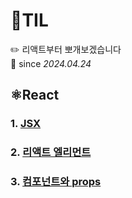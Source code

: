 # 📝TIL
✏️ 리액트부터 뽀개보겠습니다 <br>
📆 since *2024.04.24* 

## ⚛️React
### 1. [JSX](React/JSX.md)
### 2. [리액트 엘리먼트](React/React_Element.md)
### 3. [컴포넌트와 props](React/Compnent.md)



